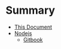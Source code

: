  # Summary

 * [This Document](README.md)
 * [Nodejs](content/nodejs/README.md)
	 * [Gitbook](content/nodejs/gitbook/introduction.md)
